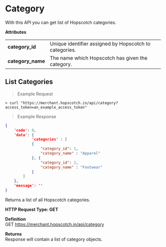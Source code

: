 # Category
With this API you can get list of Hopscotch categories.

<b>Attributes</b>
<table>
	<tr>
		<td>
			<b>category_id</b>
		</td>
		<td>
			Unique identifier assigned by Hopscotch to categories. 
		</td>
	</tr>
	<tr>
		<td>
			<b>category_name</b>
		</td>
		<td>
			The name which Hopscotch has given the category. 
		</td>
	</tr>
</table>

## List Categories
> Example Request

```curl
> curl "https://merchant.hopscotch.in/api/category?access_token=an_example_access_token"
```

> Example Response

```json
{
	'code': 0,
	'data': {
			'categories' : [
			{
				"category_id": 1,
				"category_name" : "Apparel"
			}, {
				"category_id": 2,
				"category_name" : "Footwear"
			}
		]
	},
	'message': ''
}	
```

Returns a list of all Hopscotch categories.</br>

<b>HTTP Request Type: GET</b>

<b>Definition</b></br>
GET https://merchant.hopscotch.in/api/category

<b>Returns</b></br>
Response will contain a list of category objects.